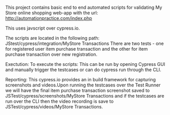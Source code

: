 This project contains basic end to end automated scripts for validating My Store online shopping web-app with the url: http://automationpractice.com/index.php

This uses javscript over cypress.io. 

The scripts are located in the following path: 
JStest/cypress/integration/MyStore Transactions 
        There are two tests  - one for registered user item purchase transaction and the other for item purchase transaction over new registration.

Exectution: 
To execute the scripts: This can be run by opening Cypress GUI and manually trigger the testcases or can do cypress run through the CLI.

Reporting: This cypress.io provides an in build framework for capturing screenshots and videos.Upon running the testcases over the Test Runner we will have the final item purchase transaction screenshot saved to JSTest/cypress/screenshots/MyStore Transactions and if the testcases are run over the CLI then the video recording is save to JSTest/cypress/videos/MyStore Transactions.
